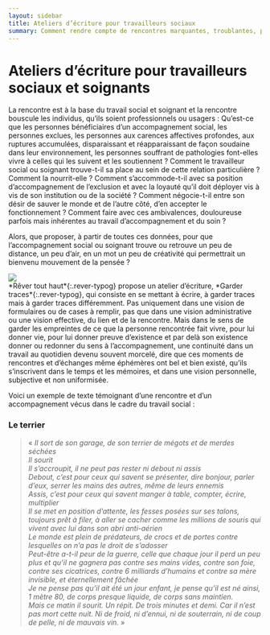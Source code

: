 ```yaml
---
layout: sidebar
title: Ateliers d’écriture pour travailleurs sociaux
summary: Comment rendre compte de rencontres marquantes, troublantes, parfois envahissantes, voire culpablisantes, que l’on peut faire dans le cadre de son travail d’accompagnement social ou soignant ? En écrivant, en transformant par des textes et des chansons ce vécu parfois complexe à transmettre.
---
```


# Ateliers d’écriture pour travailleurs sociaux et soignants

La rencontre est à la base du travail social et soignant et la rencontre bouscule les individus, qu’ils soient professionnels ou usagers : Qu’est-ce que les personnes bénéficiaires d’un accompagnement social, les personnes exclues, les personnes aux carences affectives profondes, aux ruptures accumulées, disparaissant et réapparaissant de façon soudaine dans leur environnement, les personnes souffrant de pathologies font-elles vivre à celles qui les suivent et les soutiennent ? Comment le travailleur social ou soignant trouve-t-il sa place au sein de cette relation particulière ? Comment la nourrit-elle ? Comment s’accommode-t-il avec sa position d’accompagnement de l’exclusion et avec la loyauté qu’il doit déployer vis à vis de son institution ou de la société ? Comment négocie-t-il entre son désir de sauver le monde et de l’autre côté, d’en accepter le fonctionnement ? Comment faire avec ces ambivalences, douloureuse parfois mais inhérentes au travail d’accompagnement et du soin ?

Alors, que proposer, à partir de toutes ces données, pour que l’accompagnement social ou soignant trouve ou retrouve un peu de distance, un peu d’air, en un mot un peu de créativité qui permettrait un bienvenu mouvement de la pensée ?

<div class="right-side-block thumbnail">
<img src="https://res.cloudinary.com/dnxcesebo/image/upload/v1527695482/mots_découpés_xymq8z.jpg"></div> *Rêver tout haut*{:.rever-typog} propose un atelier d’écriture, *Garder traces*{:.rever-typog}, qui consiste en se mettant à écrire, à garder traces mais à garder traces différemment. Pas uniquement dans une vision de formulaires ou de cases à remplir, pas que dans une vision administrative ou une vision effective, du lien et de la rencontre. Mais dans le sens de garder les empreintes de ce que la personne rencontrée fait vivre, pour lui donner vie, pour lui donner preuve d’existence et par delà son existence donner ou redonner du sens à l’accompagnement, une continuité dans un travail au quotidien devenu souvent morcelé, dire que ces moments de rencontres et d’échanges même éphémères ont bel et bien existé, qu’ils s’inscrivent dans le temps et les mémoires, et dans une vision personnelle, subjective et non uniformisée.

Voici un exemple de texte témoignant d’une rencontre et d’un accompagnement vécus dans le cadre du travail social :

### Le terrier

> «&nbsp;_Il sort de son garage, de son terrier de mégots et de merdes séchées  
> Il sourit  
> Il s’accroupit, il ne peut pas rester ni debout ni assis  
> Debout, c’est pour ceux qui savent se présenter, dire bonjour, parler d’eux, serrer les mains des autres, même de leurs ennemis  
> Assis, c’est pour ceux qui savent manger à table, compter, écrire, multiplier  
> Il se met en position d’attente, les fesses posées sur ses talons, toujours prêt à filer, à aller se cacher comme les millions de souris qui vivent avec lui dans son abri anti-aérien  
> Le monde est plein de prédateurs, de crocs et de portes contre lesquelles on n’a pas le droit de s’adosser  
> Peut-être a-t-il peur de la guerre, celle que chaque jour il perd un peu plus et qu’il ne gagnera pas contre ses mains vides, contre son foie, contre ses cicatrices, contre 6 milliards d’humains et contre sa mère invisible, et éternellement fâchée  
> Je ne pense pas qu’il ait été un jour enfant, je pense qu’il est né ainsi, 1 mètre 80, de corps presque liquide, de corps sans maintien.  
> Mais ce matin il sourit. Un répit. De trois minutes et demi.
> Car il n’est pas mort cette nuit. Ni de froid, ni d’ennui, ni de souterrain, ni de coup de pelle, ni de mauvais vin._&nbsp;»

​​
